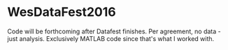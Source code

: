 # WesDataFest2016
Code will be forthcoming after Datafest finishes. Per agreement, no data - just analysis.
Exclusively MATLAB code since that's what I worked with.
